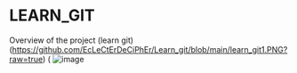 # LEARN_GIT
Overview of the project
(learn git) (https://github.com/EcLeCtErDeCiPhEr/Learn_git/blob/main/learn_git1.PNG?raw=true)
( ![image](https://github.com/EcLeCtErDeCiPhEr/Learn_git/assets/174363237/74afae69-a4de-4e37-9fdf-466a67efdcce)

